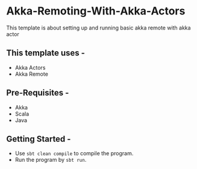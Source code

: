 # Akka-Remoting-With-Akka-Actors
This template is about setting up and running basic akka remote with akka actor

## This template uses - 
- Akka Actors
- Akka Remote

## Pre-Requisites - 
- Akka
- Scala
- Java

## Getting Started - 
- Use `sbt clean compile` to compile the program.
- Run the program by `sbt run`.
